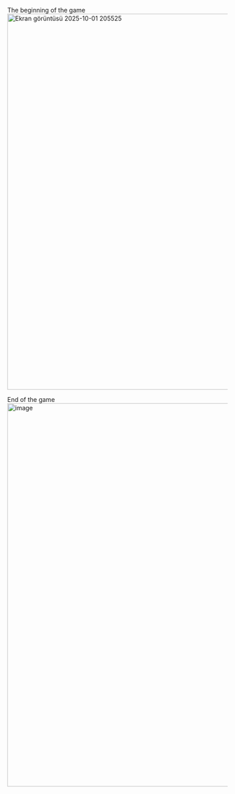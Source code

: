 The beginning of the game
<img width="853" height="859" alt="Ekran görüntüsü 2025-10-01 205525" src="https://github.com/user-attachments/assets/58f6ce27-97ac-4530-ab07-5ae80520c7aa" />




End of the game
<img width="850" height="876" alt="image" src="https://github.com/user-attachments/assets/32ea25d6-f92d-46bf-98d1-991c316226a2" />
